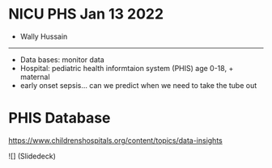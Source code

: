 # NICU PHS Jan 13 2022

* Wally Hussain

---

* Data bases: monitor data
* Hospital: pediatric  health informtaion system (PHIS) age 0-18, + maternal
* early onset sepsis... can we predict when we need to take the tube out



# PHIS Database

https://www.childrenshospitals.org/content/topics/data-insights

![] (Slidedeck)